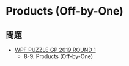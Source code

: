 # Products (Off-by-One)

## 問題
- [WPF PUZZLE GP 2019 ROUND 1](../questions/wpfpgp2019-1.md)
	- 8-9. Products (Off-by-One)
